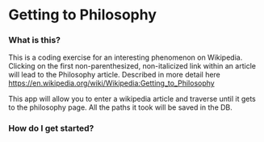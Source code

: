 # Getting to Philosophy

### What is this?
This is a coding exercise for an interesting phenomenon on Wikipedia. Clicking on the first non-parenthesized, non-italicized link within an article will lead to the Philosophy article. Described in more detail here https://en.wikipedia.org/wiki/Wikipedia:Getting_to_Philosophy

This app will allow you to enter a wikipedia article and traverse until it gets to the philosophy page. All the paths it took will be saved in the DB.

### How do I get started?

